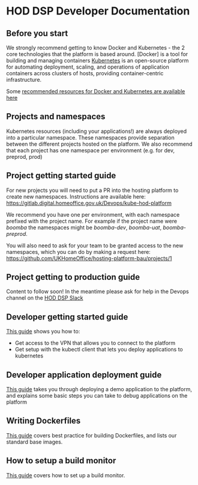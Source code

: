 # HOD DSP Developer Documentation

## Before you start
We strongly recommend getting to know Docker and Kubernetes - the 2 core technologies that the platform is based around.
[Docker] is a tool for building and managing containers
[Kubernetes](http://kubernetes.io/docs/whatisk8s/) is an open-source platform for automating deployment, scaling,
and operations of application containers across clusters of hosts, providing container-centric infrastructure.

Some [recommended resources for Docker and Kubernetes are available here](./recommended-reading.md)

## Projects and namespaces
Kubernetes resources (including your applications!) are always deployed into a particular namespace. 
These namespaces provide separation between the different projects hosted on the platform.
We also recommend that each project has one namespace per environment (e.g. for dev, preprod, prod)

## Project getting started guide
For new projects you will need to put a PR into the hosting platform to create new namespaces.
Instructions are available here:  
https://gitlab.digital.homeoffice.gov.uk/Devops/kube-hod-platform

We recommend you have one per environment, with each namespace prefixed with the project name. 
For example if the project name were *boomba* the namespaces might be *boomba-dev*, *boomba-uat*, *boomba-preprod*.

You will also need to ask for your team to be granted access to the new namespaces, which you can do by making a request here:  
https://github.com/UKHomeOffice/hosting-platform-bau/projects/1

## Project getting to production guide
Content to follow soon! In the meantime please ask for help in the Devops channel on the [HOD DSP Slack](https://hod-dsp.slack.com)

## Developer getting started guide
[This guide](dev_setup.md) shows you how to:

* Get access to the VPN that allows you to connect to the platform
* Get setup with the kubectl client that lets you deploy applications to kubernetes

## Developer application deployment guide
[This guide](platform_introduction.md) takes you through deploying a demo application to the platform, and explains some basic steps you can take to debug applications on the platform

## Writing Dockerfiles
[This guide](./writing_dockerfiles.md) covers best practice for building Dockerfiles, and lists our standard base images.

## How to setup a build monitor
[This guide](build_monitors.md) covers how to set up a build monitor.